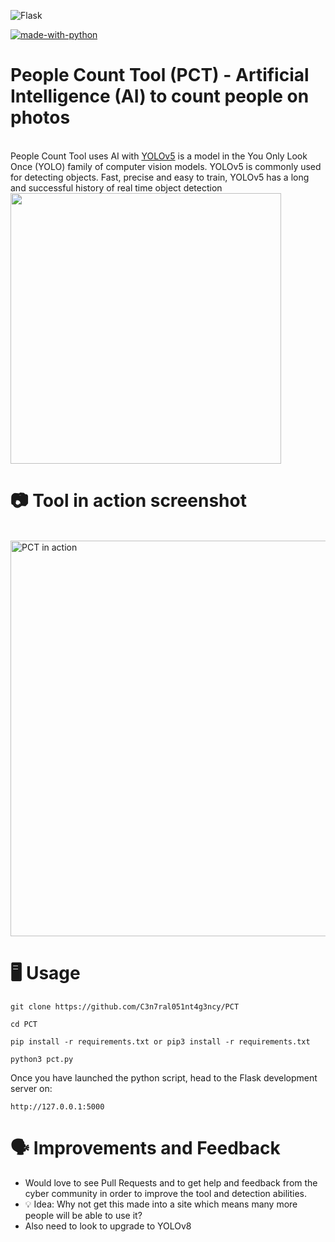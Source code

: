 ![Flask](https://img.shields.io/badge/flask-%23000.svg?style=for-the-badge&logo=flask&logoColor=white)
<br>

[![made-with-python](https://img.shields.io/badge/Made%20with-Python3.10-1f425f.svg)](https://www.python.org/)

# People Count Tool (PCT) - Artificial Intelligence (AI) to count people on photos
<br>
People Count Tool uses AI with <a href="https://ultralytics.com/yolov5">YOLOv5</a>  is a model in the You Only Look Once (YOLO) family of computer vision models. YOLOv5 is commonly used for detecting objects. Fast, precise and easy to train, YOLOv5 has a long and successful history of real time object detection

<img width="433" src="https://user-images.githubusercontent.com/104733166/233858946-6173753b-7155-4893-a2a2-df404bd9507c.png">
<br>

# 📷 Tool in action screenshot

<br>

<img width="633" alt="PCT in action" src="https://user-images.githubusercontent.com/104733166/233859722-6aa540f5-1d1e-405b-9b60-ccea5454c4c6.png">

<br>

# 🖥️ Usage

``` 
git clone https://github.com/C3n7ral051nt4g3ncy/PCT 
```

``` 
cd PCT
``` 

```
pip install -r requirements.txt or pip3 install -r requirements.txt
```

```
python3 pct.py
```


Once you have launched the python script, head to the Flask development server on:

``` 
http://127.0.0.1:5000
```

# 🗣️ Improvements and Feedback

- Would love to see Pull Requests and to get help and feedback from the cyber community in order to improve the tool and detection abilities.
- 💡 Idea: Why not get this made into a site which means many more people will be able to use it?
- Also need to look to upgrade to YOLOv8


